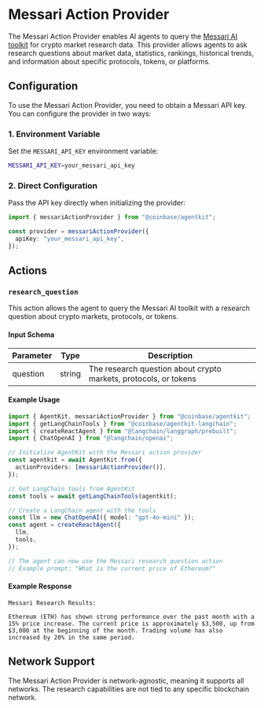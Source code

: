 # Messari Action Provider

The Messari Action Provider enables AI agents to query the [Messari AI toolkit](https://messari.io/) for crypto market research data. This provider allows agents to ask research questions about market data, statistics, rankings, historical trends, and information about specific protocols, tokens, or platforms.

## Configuration

To use the Messari Action Provider, you need to obtain a Messari API key. You can configure the provider in two ways:

### 1. Environment Variable

Set the `MESSARI_API_KEY` environment variable:

```bash
MESSARI_API_KEY=your_messari_api_key
```

### 2. Direct Configuration

Pass the API key directly when initializing the provider:

```typescript
import { messariActionProvider } from "@coinbase/agentkit";

const provider = messariActionProvider({
  apiKey: "your_messari_api_key",
});
```

## Actions

### `research_question`

This action allows the agent to query the Messari AI toolkit with a research question about crypto markets, protocols, or tokens.

#### Input Schema

| Parameter | Type   | Description                                                  |
|-----------|--------|--------------------------------------------------------------|
| question  | string | The research question about crypto markets, protocols, or tokens |

#### Example Usage

```typescript
import { AgentKit, messariActionProvider } from "@coinbase/agentkit";
import { getLangChainTools } from "@coinbase/agentkit-langchain";
import { createReactAgent } from "@langchain/langgraph/prebuilt";
import { ChatOpenAI } from "@langchain/openai";

// Initialize AgentKit with the Messari action provider
const agentkit = await AgentKit.from({
  actionProviders: [messariActionProvider()],
});

// Get LangChain tools from AgentKit
const tools = await getLangChainTools(agentkit);

// Create a LangChain agent with the tools
const llm = new ChatOpenAI({ model: "gpt-4o-mini" });
const agent = createReactAgent({
  llm,
  tools,
});

// The agent can now use the Messari research_question action
// Example prompt: "What is the current price of Ethereum?"
```

#### Example Response

```
Messari Research Results:

Ethereum (ETH) has shown strong performance over the past month with a 15% price increase. The current price is approximately $3,500, up from $3,000 at the beginning of the month. Trading volume has also increased by 20% in the same period.
```

## Network Support

The Messari Action Provider is network-agnostic, meaning it supports all networks. The research capabilities are not tied to any specific blockchain network. 